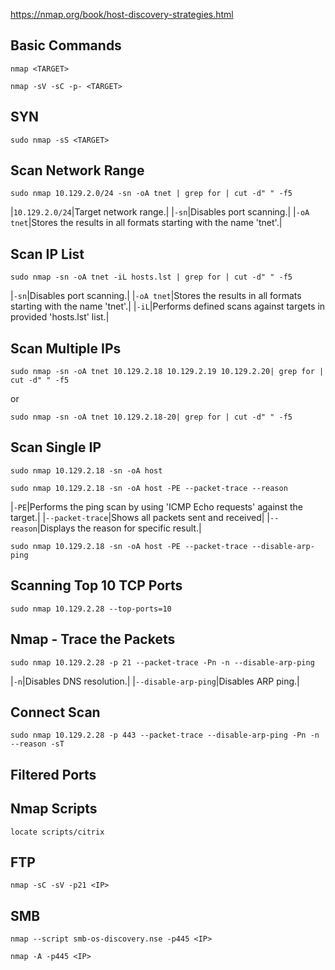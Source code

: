 https://nmap.org/book/host-discovery-strategies.html
## Basic Commands
```shell
nmap <TARGET>
```

```shell
nmap -sV -sC -p- <TARGET>
```
## SYN
```shell
sudo nmap -sS <TARGET>
```
## Scan Network Range
```shell
sudo nmap 10.129.2.0/24 -sn -oA tnet | grep for | cut -d" " -f5
```
|`10.129.2.0/24`|Target network range.|
|`-sn`|Disables port scanning.|
|`-oA tnet`|Stores the results in all formats starting with the name 'tnet'.|
## Scan IP List
```shell
sudo nmap -sn -oA tnet -iL hosts.lst | grep for | cut -d" " -f5
```
|`-sn`|Disables port scanning.|
|`-oA tnet`|Stores the results in all formats starting with the name 'tnet'.|
|`-iL`|Performs defined scans against targets in provided 'hosts.lst' list.|
## Scan Multiple IPs
```shell
sudo nmap -sn -oA tnet 10.129.2.18 10.129.2.19 10.129.2.20| grep for | cut -d" " -f5
```
or
```shell
sudo nmap -sn -oA tnet 10.129.2.18-20| grep for | cut -d" " -f5
```
## Scan Single IP
```shell
sudo nmap 10.129.2.18 -sn -oA host 
```

```shell
sudo nmap 10.129.2.18 -sn -oA host -PE --packet-trace --reason 
```
|`-PE`|Performs the ping scan by using 'ICMP Echo requests' against the target.|
|`--packet-trace`|Shows all packets sent and received|
|`--reason`|Displays the reason for specific result.|

```shell
sudo nmap 10.129.2.18 -sn -oA host -PE --packet-trace --disable-arp-ping 
```
## Scanning Top 10 TCP Ports
```shell
sudo nmap 10.129.2.28 --top-ports=10 
```
## Nmap - Trace the Packets
```shell
sudo nmap 10.129.2.28 -p 21 --packet-trace -Pn -n --disable-arp-ping
```
|`-n`|Disables DNS resolution.|
|`--disable-arp-ping`|Disables ARP ping.|
## Connect Scan
```shell
sudo nmap 10.129.2.28 -p 443 --packet-trace --disable-arp-ping -Pn -n --reason -sT 
```
## Filtered Ports

## Nmap Scripts
```shell
locate scripts/citrix
```
## FTP
```shell
nmap -sC -sV -p21 <IP>
```
## SMB
```shell
nmap --script smb-os-discovery.nse -p445 <IP>
```

```shell
nmap -A -p445 <IP>
```

